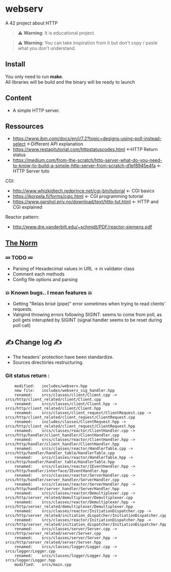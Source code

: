# webserv
A 42 project about HTTP  

> :warning: **Warning**: It is educational project.  

> :warning: **Warning**: You can take inspiration from it but don't copy / paste what you don't understand.  

## Install  
You only need to run **make**.  
All libraries will be build and the binary will be ready to launch  

## Content
* A simple HTTP server.  
 
## Ressources  
* https://www.ibm.com/docs/en/i/7.2?topic=designs-using-poll-instead-select     <-Different API explanation  
* https://www.restapitutorial.com/httpstatuscodes.html  <-HTTP Return status  
* https://medium.com/from-the-scratch/http-server-what-do-you-need-to-know-to-build-a-simple-http-server-from-scratch-d1ef8945e4fa      <-HTTP Server tuto  
 
 CGI:
* http://www.whizkidtech.redprince.net/cgi-bin/tutorial  <- CGI basics
* https://jkorpela.fi/forms/cgic.html  <- CGI programming tutorial
* https://www.garshol.priv.no/download/text/http-tut.html <- HTTP and CGI explained
 
 Reactor pattern:
* http://www.dre.vanderbilt.edu/~schmidt/PDF/reactor-siemens.pdf  
 
## [The Norm](.readme/norm.md)  

### :zzz: TODO :zzz:
*  Parsing of Hexadecimal values in URL -> in validator class
*  Comment each methods  
*  Config file options and parsing
### :boom: Known bugs.. I mean features :boom:  
* Getting "Relais brisé (pipe)" error sometimes when trying to read clients' requests.
* Valrgind throwing errors following SIGINT: seems to come from poll, as poll gets interupted by SIGINT (signal handler seems to be reset during poll call)

## :writing_hand: Change log :writing_hand:  
* The headers' protection have been standardize.  
* Sources directories restructuring.  

### Git status return :

        modified:   includes/webserv.hpp
        new file:   includes/webserv_sig_handler.hpp
        renamed:    srcs/classes/client/Client.cpp -> srcs/http/client_related/client/Client.cpp
        renamed:    srcs/classes/client/Client.hpp -> srcs/http/client_related/client/Client.hpp
        renamed:    srcs/classes/client_request/ClientRequest.cpp -> srcs/http/client_related/client_request/ClientRequest.cpp
        renamed:    includes/classes/ClientRequest.hpp -> srcs/http/client_related/client_request/ClientRequest.hpp
        renamed:    srcs/classes/reactor/ClientHandler.cpp -> srcs/http/handler/client_handler/ClientHandler.cpp
        renamed:    srcs/classes/reactor/ClientHandler.hpp -> srcs/http/handler/client_handler/ClientHandler.hpp
        renamed:    srcs/classes/reactor/HandlerTable.cpp -> srcs/http/handler/handler_table/HandlerTable.cpp
        renamed:    srcs/classes/reactor/HandlerTable.hpp -> srcs/http/handler/handler_table/HandlerTable.hpp
        renamed:    srcs/classes/reactor/IEventHandler.hpp -> srcs/http/handler/interface/IEventHandler.hpp
        renamed:    srcs/classes/reactor/ServerHandler.cpp -> srcs/http/handler/server_handler/ServerHandler.cpp
        renamed:    srcs/classes/reactor/ServerHandler.hpp -> srcs/http/handler/server_handler/ServerHandler.hpp
        renamed:    srcs/classes/reactor/Demultiplexer.cpp -> srcs/http/server_related/demultiplexer/Demultiplexer.cpp
        renamed:    srcs/classes/reactor/Demultiplexer.hpp -> srcs/http/server_related/demultiplexer/Demultiplexer.hpp
        renamed:    srcs/classes/reactor/InitiationDispatcher.cpp -> srcs/http/server_related/initiation_dispatcher/InitiationDispatcher.cpp
        renamed:    srcs/classes/reactor/InitiationDispatcher.hpp -> srcs/http/server_related/initiation_dispatcher/InitiationDispatcher.hpp
        renamed:    srcs/classes/server/Server.cpp -> srcs/http/server_related/server/Server.cpp
        renamed:    srcs/classes/server/Server.hpp -> srcs/http/server_related/server/Server.hpp
        renamed:    srcs/classes/logger/Logger.cpp -> srcs/logger/Logger.cpp
        renamed:    srcs/classes/logger/Logger.hpp -> srcs/logger/Logger.hpp
        modified:   srcs/main.cpp
